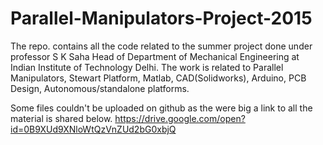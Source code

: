 # Parallel-Manipulators-Project-2015
The repo. contains all the code related to the summer project done under professor S K Saha Head of Department of Mechanical Engineering at Indian Institute of Technology Delhi. The work is related to Parallel Manipulators, Stewart Platform, Matlab, CAD(Solidworks), Arduino, PCB Design, Autonomous/standalone platforms.

Some files couldn't be uploaded on github as the were big a link to all the material is shared below.
https://drive.google.com/open?id=0B9XUd9XNloWtQzVnZUd2bG0xbjQ
